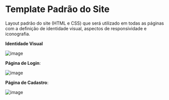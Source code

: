 # Template Padrão do Site

Layout padrão do site (HTML e CSS) que será utilizado em todas as páginas com a definição de identidade visual, aspectos de responsividade e iconografia.

**Identidade Visual**

![image](https://user-images.githubusercontent.com/126628545/235776017-7967d892-aa8d-4992-839b-d15f89fc4023.png)

**Página de Login**:

![image](https://github.com/ICEI-PUC-Minas-PMV-ADS/pmv-ads-2023-1-e1-proj-web-t06-musica/assets/126628545/20e512a6-dd60-4a6a-a7cb-de70c5b3366e)

**Página de Cadastro**:

![image](https://github.com/ICEI-PUC-Minas-PMV-ADS/pmv-ads-2023-1-e1-proj-web-t06-musica/assets/126628545/9507fcd1-c06b-4d79-9394-d007cc662295)






